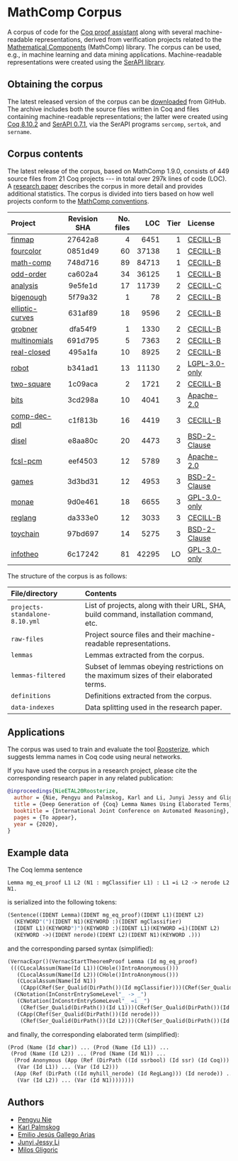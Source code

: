 # MathComp Corpus

A corpus of code for the [Coq proof assistant](https://coq.inria.fr) along with several
machine-readable representations, derived from verification
projects related to the [Mathematical Components][math-comp-website] (MathComp) library.
The corpus can be used, e.g., in machine learning and data mining applications.
Machine-readable representations were created using the [SerAPI library][serapi-website].

[math-comp-website]: https://math-comp.github.io
[serapi-website]: https://github.com/ejgallego/coq-serapi

## Obtaining the corpus

The latest released version of the corpus can be [downloaded][download-link]
from GitHub. The archive includes both the source files written in Coq and files containing
machine-readable representations; the latter were created using [Coq 8.10.2][coq-8102]
and [SerAPI 0.7.1][serapi-071], via the SerAPI programs `sercomp`, `sertok`, and `sername`.

[download-link]: https://github.com/EngineeringSoftware/math-comp-corpus/releases
[coq-8102]: https://github.com/coq/coq/releases/tag/V8.10.2
[serapi-071]: https://github.com/ejgallego/coq-serapi/releases

## Corpus contents

The latest release of the corpus, based on MathComp 1.9.0, consists of 449
source files from 21 Coq projects --- in total over 297k lines of code (LOC).
A [research paper][arxiv-paper] describes the corpus in more detail
and provides additional statistics. The corpus is divided into tiers based
on how well projects conform to the [MathComp conventions][math-comp-contrib].

| Project                            | Revision SHA | No. files  | LOC    | Tier | License                  |
|:---------------------------------- |:------------:|-----------:|-------:|-----:|:-------------------------|
| [finmap][finmap]                   | 27642a8      | 4          | 6451   | 1    | [CECILL-B][cecill-b]     |
| [fourcolor][fourcolor]             | 0851d49      | 60         | 37138  | 1    | [CECILL-B][cecill-b]     |
| [math-comp][math-comp]             | 748d716      | 89         | 84713  | 1    | [CECILL-B][cecill-b]     |
| [odd-order][odd-order]             | ca602a4      | 34         | 36125  | 1    | [CECILL-B][cecill-b]     |
| [analysis][analysis]               | 9e5fe1d      | 17         | 11739  | 2    | [CECILL-C][cecill-c]     |
| [bigenough][bigenough]             | 5f79a32      | 1          | 78     | 2    | [CECILL-B][cecill-b]     |
| [elliptic-curves][elliptic-curves] | 631af89      | 18         | 9596   | 2    | [CECILL-B][cecill-b]     |
| [grobner][grobner]                 | dfa54f9      | 1          | 1330   | 2    | [CECILL-B][cecill-b]     |
| [multinomials][multinomials]       | 691d795      | 5          | 7363   | 2    | [CECILL-B][cecill-b]     |
| [real-closed][real-closed]         | 495a1fa      | 10         | 8925   | 2    | [CECILL-B][cecill-b]     |
| [robot][robot]                     | b341ad1      | 13         | 11130  | 2    | [LGPL-3.0-only][lgpl3]   |
| [two-square][two-square]           | 1c09aca      | 2          | 1721   | 2    | [CECILL-B][cecill-b]     |
| [bits][bits]                       | 3cd298a      | 10         | 4041   | 3    | [Apache-2.0][apache2]    |
| [comp-dec-pdl][comp-dec-pdl]       | c1f813b      | 16         | 4419   | 3    | [CECILL-B][cecill-b]     |
| [disel][disel]                     | e8aa80c      | 20         | 4473   | 3    | [BSD-2-Clause][bsd2]     |
| [fcsl-pcm][fcsl-pcm]               | eef4503      | 12         | 5789   | 3    | [Apache-2.0][apache2]    |
| [games][games]                     | 3d3bd31      | 12         | 4953   | 3    | [BSD-2-Clause][bsd2]     |
| [monae][monae]                     | 9d0e461      | 18         | 6655   | 3    | [GPL-3.0-only][gpl3]     |
| [reglang][reglang]                 | da333e0      | 12         | 3033   | 3    | [CECILL-B][cecill-b]     |
| [toychain][toychain]               | 97bd697      | 14         | 5275   | 3    | [BSD-2-Clause][bsd2]     |
| [infotheo][infotheo]               | 6c17242      | 81         | 42295  | LO   | [GPL-3.0-only][gpl3]     |

The structure of the corpus is as follows:

| File/directory                 | Contents                                                                               |
|:-------------------------------|:---------------------------------------------------------------------------------------|
| `projects-standalone-8.10.yml` | List of projects, along with their URL, SHA, build command, installation command, etc. |
| `raw-files`                    | Project source files and their machine-readable representations.                       |
| `lemmas`                       | Lemmas extracted from the corpus.                                                      |
| `lemmas-filtered`              | Subset of lemmas obeying restrictions on the maximum sizes of their elaborated terms.  |
| `definitions`                  | Definitions extracted from the corpus.                                                 |
| `data-indexes`                 | Data splitting used in the research paper.                                             |

[finmap]: https://github.com/math-comp/finmap
[fourcolor]: https://github.com/math-comp/fourcolor
[math-comp]: https://github.com/math-comp/math-comp
[odd-order]: https://github.com/math-comp/odd-order
[analysis]: https://github.com/math-comp/analysis
[bigenough]: https://github.com/math-comp/bigenough
[elliptic-curves]: https://github.com/strub/elliptic-curves-ssr
[grobner]: https://github.com/thery/grobner
[multinomials]: https://github.com/math-comp/multinomials
[real-closed]: https://github.com/math-comp/real-closed
[robot]: https://github.com/affeldt-aist/coq-robot
[two-square]: https://github.com/thery/twoSquare
[bits]: https://github.com/coq-community/coq-bits
[comp-dec-pdl]: https://github.com/palmskog/comp-dec-pdl
[disel]: https://github.com/DistributedComponents/disel
[fcsl-pcm]: https://github.com/imdea-software/fcsl-pcm
[games]: https://github.com/gstew5/games
[monae]: https://github.com/palmskog/monae
[reglang]: https://github.com/palmskog/coq-reglang
[toychain]: https://github.com/certichain/toychain
[infotheo]: https://github.com/palmskog/infotheo

[cecill-b]: https://spdx.org/licenses/CECILL-B.html
[cecill-c]: https://spdx.org/licenses/CECILL-C.html
[lgpl3]: https://spdx.org/licenses/LGPL-3.0-only.html
[gpl3]: https://spdx.org/licenses/GPL-3.0-only.html
[apache2]: https://spdx.org/licenses/Apache-2.0.html
[bsd2]: https://spdx.org/licenses/BSD-2-Clause.html

[arxiv-paper]: https://arxiv.org/abs/2004.07761
[math-comp-contrib]: https://github.com/math-comp/math-comp/blob/mathcomp-1.9.0/CONTRIBUTING.md

## Applications

The corpus was used to train and evaluate the tool
[Roosterize][roosterize-website], which suggests lemma
names in Coq code using neural networks.

If you have used the corpus in a research project, please cite
the corresponding research paper in any related publication:
```bibtex
@inproceedings{NieETAL20Roosterize,
  author = {Nie, Pengyu and Palmskog, Karl and Li, Junyi Jessy and Gligoric, Milos},
  title = {Deep Generation of {Coq} Lemma Names Using Elaborated Terms},
  booktitle = {International Joint Conference on Automated Reasoning},
  pages = {To appear},
  year = {2020},
}
```

[roosterize-website]: https://github.com/EngineeringSoftware/roosterize

## Example data

The Coq lemma sentence
```coq
Lemma mg_eq_proof L1 L2 (N1 : mgClassifier L1) : L1 =i L2 -> nerode L2 N1.
```
is serialized into the following tokens:
```lisp
(Sentence((IDENT Lemma)(IDENT mg_eq_proof)(IDENT L1)(IDENT L2)
  (KEYWORD"(")(IDENT N1)(KEYWORD :)(IDENT mgClassifier)
  (IDENT L1)(KEYWORD")")(KEYWORD :)(IDENT L1)(KEYWORD =i)(IDENT L2)
  (KEYWORD ->)(IDENT nerode)(IDENT L2)(IDENT N1)(KEYWORD .)))
```
and the corresponding parsed syntax (simplified):
```lisp
(VernacExpr()(VernacStartTheoremProof Lemma (Id mg_eq_proof)
 (((CLocalAssum(Name(Id L1))(CHole()IntroAnonymous()))
   (CLocalAssum(Name(Id L2))(CHole()IntroAnonymous()))
   (CLocalAssum(Name(Id N1))
    (CApp(CRef(Ser_Qualid(DirPath())(Id mgClassifier)))(CRef(Ser_Qualid(DirPath())(Id L1))))))
  (CNotation(InConstrEntrySomeLevel"_ -> _")
   (CNotation(InConstrEntrySomeLevel"_ =i _")
    (CRef(Ser_Qualid(DirPath())(Id L1)))(CRef(Ser_Qualid(DirPath())(Id L2))))
   (CApp(CRef(Ser_Qualid(DirPath())(Id nerode)))
    (CRef(Ser_Qualid(DirPath())(Id L2)))(CRef(Ser_Qualid(DirPath())(Id N1))))))))
```
and finally, the corresponding elaborated term (simplified):
```lisp
(Prod (Name (Id char)) ... (Prod (Name (Id L1)) ...
 (Prod (Name (Id L2)) ... (Prod (Name (Id N1)) ...
  (Prod Anonymous (App (Ref (DirPath ((Id ssrbool) (Id ssr) (Id Coq))) (Id eq_mem)) ...
   (Var (Id L1)) ... (Var (Id L2)))
  (App (Ref (DirPath ((Id myhill_nerode) (Id RegLang))) (Id nerode)) ...
   (Var (Id L2)) ... (Var (Id N1))))))))
```

## Authors

- [Pengyu Nie](https://cozy.ece.utexas.edu/~pynie/)
- [Karl Palmskog](https://setoid.com)
- [Emilio Jesús Gallego Arias](https://www.irif.fr/~gallego/)
- [Junyi Jessy Li](http://jessyli.com)
- [Milos Gligoric](http://users.ece.utexas.edu/~gligoric/)
